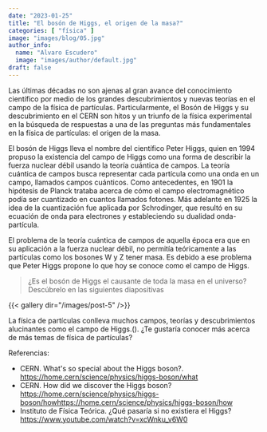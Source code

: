```yaml
---
date: "2023-01-25"
title: "El bosón de Higgs, el origen de la masa?"
categories: [ "física" ]
image: "images/blog/05.jpg"
author_info: 
  name: "Alvaro Escudero"
  image: "images/author/default.jpg"
draft: false
---
```


Las últimas décadas no son ajenas al gran avance del conocimiento científico por medio de los grandes descubrimientos y nuevas teorías en el campo de la física de partículas. Particularmente, el Bosón de Higgs y su descubrimiento en el CERN son hitos y un triunfo de la física experimental en la búsqueda de respuestas a una de las preguntas más fundamentales en la física de partículas: el origen de la masa.

El bosón de Higgs lleva el nombre del científico Peter Higgs, quien en 1994 propuso la existencia del campo de Higgs como una forma de describir la fuerza nuclear débil usando la teoría cuántica de campos. La teoría cuántica de campos busca representar cada partícula como una onda en un campo, llamados campos cuánticos. Como antecedentes, en 1901 la hipótesis de Planck trataba acerca de cómo el campo electromagnético podía ser cuantizado en cuantos llamados fotones. Más adelante en 1925 la idea de la cuantización fue aplicada por Schrodinger, que resultó en su ecuación de onda para electrones y estableciendo su dualidad onda-partícula. 

El problema de la teoría cuántica de campos de aquella época era que en su aplicación a la fuerza nuclear débil, no permitía teóricamente a las partículas como los bosones W y Z tener masa. Es debido a ese problema que Peter Higgs propone lo que hoy se conoce como el campo de Higgs.

>¿Es el bosón de Higgs el causante de toda la masa en el universo? Descúbrelo en las siguientes diapositivas

{{< gallery dir="/images/post-5" />}}

La física de partículas conlleva muchos campos, teorías y descubrimientos alucinantes como el campo de Higgs.(). ¿Te gustaría conocer más acerca de más temas de física de partículas?

Referencias:

- CERN. What's so special about the Higgs boson?. https://home.cern/science/physics/higgs-boson/what
- CERN. How did we discover the Higgs boson? https://home.cern/science/physics/higgs-boson/howhttps://home.cern/science/physics/higgs-boson/how
- Instituto de Física Teórica. ¿Qué pasaría si no existiera el Higgs? https://www.youtube.com/watch?v=xcWnku_v6W0
